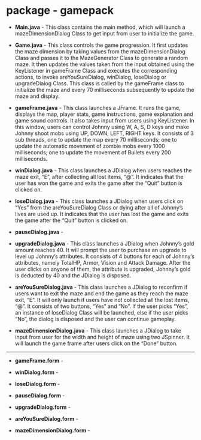 # package - gamepack
* **Main.java** - This class contains the main method, which will launch a mazeDimensionDialog Class to get input from user to initialize the game.

* **Game.java** - This class controls the game progression. It first updates the maze dimension by taking values from the mazeDimensionDialog Class and passes it to the MazeGenerator Class to generate a random maze. It then updates the values taken from the input obtained using the KeyListener in gameFrame Class and executes the corresponding actions, to invoke areYouSureDialog, winDialog, loseDialog or upgradeDialog Class. This class is called by the gameFrame class to initialize the maze and every 70 milliseconds subsequently to update the maze and display.

* **gameFrame.java** - This class launches a JFrame. It runs the game, displays the map, player stats, game instructions, game explanation and game sound controls. It also takes input from users using KeyListener. In this window, users can control Johnny using W, A, S, D keys and make Johnny shoot mobs using UP, DOWN, LEFT, RIGHT keys. It consists of 3 sub threads, one to update the map every 70 milliseconds;
one to update the automatic movement of zombie mobs every 1000 milliseconds; one to update the movement of Bullets every 200 milliseconds.

* **winDialog.java** - This class launches a JDialog when users reaches the maze exit, “E”, after collecting all lost items, “@”. It indicates that the user has won the game and exits the game after the “Quit” button is clicked on.

* **loseDialog.java** - This class launches a JDialog when users click on “Yes” from the areYouSureDialog Class or dying after all of Johnny’s lives are used up. It indicates that the user has lost the game and exits the game after the “Quit” button is clicked on.

* **pauseDialog.java** - 

* **upgradeDialog.java** - This class launches a JDialog when Johnny’s gold amount reaches 40. It will prompt the user to purchase an upgrade to level up Johnny’s attributes. It consists of 4 buttons for each of Johnny’s attributes, namely TotalHP, Armor, Vision and Attack Damage. After the user clicks on anyone of them, the attribute is upgraded, Johnny’s gold is deducted by 40 and the JDialog is disposed.

* **areYouSureDialog.java** - This class launches a JDialog to reconfirm if users want to exit the maze and end the game as they reach the maze exit, “E”. It will only launch if users have not collected all the lost items, “@”. It consists of two buttons, “Yes” and “No”. If the user picks “Yes”, an instance of loseDialog Class will be launched, else if the user picks “No”, the dialog is disposed and the user can continue gameplay.

* **mazeDimensionDialog.java** - This class launches a JDialog to take input from user for the width and height of maze using two
JSpinner. It will launch the game frame after users click on the “Done” button.

---

* **gameFrame.form** - 

* **winDialog.form** -  

* **loseDialog.form** - 

* **pauseDialog.form** - 

* **upgradeDialog.form** - 

* **areYouSureDialog.form** - 

* **mazeDimensionDialog.form** - 


